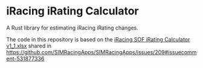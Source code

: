 iRacing iRating Calculator
===============================================================================

A Rust library for estimating iRacing iRating changes.

The code in this repository is based on the [iRacing SOF iRating Calculator v1_1.xlsx](https://github.com/SIMRacingApps/SIMRacingApps/files/3617438/iRacing.SOF.iRating.Calculator.v1_1.xlsx) shared in https://github.com/SIMRacingApps/SIMRacingApps/issues/209#issuecomment-531877336
